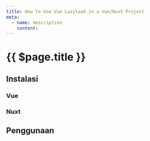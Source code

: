 ```yaml
---
title: How to Use Vue Lazyload in a Vue/Nuxt Project
meta:
  - name: description
    content: 
---
```


# {{ $page.title }}

<start-tutorial topic="vue-lazyload" lang="id"/>

## Instalasi

### Vue

### Nuxt

## Penggunaan
